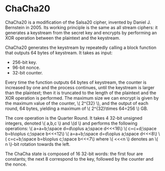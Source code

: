 # ChaCha20

ChaCha20 is a modification of the Salsa20 cipher, invented by Daniel J. Bernstein in 2005. Its working principle is the same as all stream ciphers: it generates a keystream from the secret key and encrypts by performing an XOR operation between the plaintext and the keystream.

ChaCha20 generates the keystream by repeatedly calling a block function that outputs 64 bytes of keystream. It takes as input:
* 256-bit key.
* 96-bit nonce.
* 32-bit counter.

Every time the function outputs 64 bytes of keystream, the counter is increased by one and the process continues, until the keystream is larger than the plaintext; then it is truncated to the length of the plaintext and the XOR operation is performed. The maximum size we can encrypt is given by the maximum value of the counter, \\( 2^{32} \\), and the output of each round, 64 bytes, yielding a maximum of \\( 2^{32}\times 64=256 \\) GB.

The core operation is the Quarter Round. It takes 4 32-bit unsigned integers, denoted \\( a,b,c \\) and \\(d \\) and performs the following operations:
\\( a=a+b;\space d=d\oplus a;\space d<<<16\\)
\\( c=c+d;\space b=b\oplus c;\space b<<<12\\)
\\( a=a+b;\space d=d\oplus a;\space d<<<8\\)
\\( c=c+b;\space b=b\oplus c;\space b<<<7\\)
where \\( <<<n \\) denotes an \\( n \\)-bit rotation towards the left.

The ChaCha state is composed of 16 32-bit words: the first four are constants; the next 8 correspond to the key, followed by the counter and the nonce.
